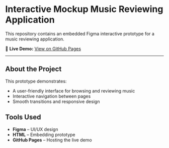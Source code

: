 # Interactive Mockup Music Reviewing Application

This repository contains an embedded Figma interactive prototype for a music reviewing application.

🔗 **Live Demo:** [View on GitHub Pages](https://msaintjean27.github.io/Interactive-Mockup-Music-Reviewing-Application)

---

## About the Project
This prototype demonstrates:
- A user-friendly interface for browsing and reviewing music
- Interactive navigation between pages
- Smooth transitions and responsive design

## Tools Used
- **Figma** – UI/UX design
- **HTML** – Embedding prototype
- **GitHub Pages** – Hosting the live demo
